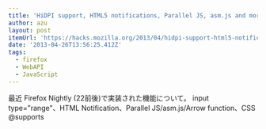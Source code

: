 ```yaml
---
title: 'HiDPI support, HTML5 notifications, Parallel JS, asm.js and more – Firefox Development Highlights ✩ Mozilla Hacks – the Web developer blog'
author: azu
layout: post
itemUrl: 'https://hacks.mozilla.org/2013/04/hidpi-support-html5-notifications-parallel-js-asm-js-and-more-firefox-development-highlights/'
date: '2013-04-26T13:56:25.412Z'
tags:
  - firefox
  - WebAPI
  - JavaScript
---
```

最近 Firefox Nightly (22前後)で実装された機能について。
input type="range"、HTML Notification、Parallel JS/asm.js/Arrow function、CSS @supports
